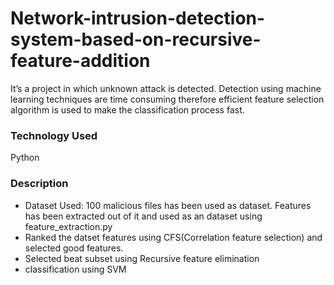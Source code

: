 # Network-intrusion-detection-system-based-on-recursive-feature-addition
It’s a project in which unknown attack is detected. Detection using machine learning techniques are time consuming therefore efficient feature selection algorithm is used to make the classification process fast.
### Technology Used
Python
### Description
- Dataset Used: 100 malicious files has been used as dataset. Features has been extracted out of it and used as an dataset using feature_extraction.py
- Ranked the datset features using CFS(Correlation feature selection) and selected good features.
- Selected beat subset using Recursive feature elimination
- classification using SVM
